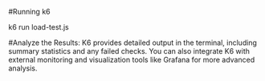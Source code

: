 #Running k6

k6 run load-test.js

#Analyze the Results:
K6 provides detailed output in the terminal, including summary statistics and any failed checks. You can also integrate K6 with external monitoring and visualization tools like Grafana for more advanced analysis.
